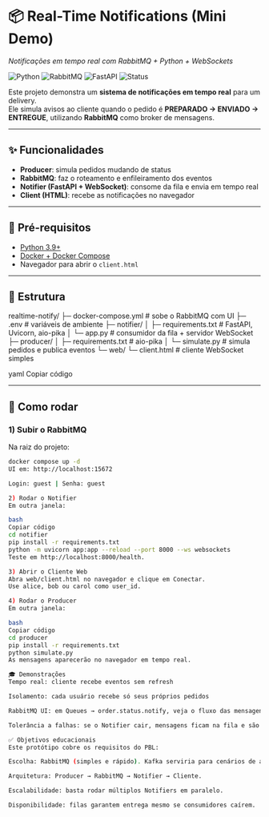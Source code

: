 # 📦 Real-Time Notifications (Mini Demo)  
_Notificações em tempo real com RabbitMQ + Python + WebSockets_

![Python](https://img.shields.io/badge/python-3.9%2B-blue)
![RabbitMQ](https://img.shields.io/badge/RabbitMQ-3.12-orange)
![FastAPI](https://img.shields.io/badge/FastAPI-0.115-green)
![Status](https://img.shields.io/badge/status-prototype-lightgrey)

Este projeto demonstra um **sistema de notificações em tempo real** para um delivery.  
Ele simula avisos ao cliente quando o pedido é **PREPARADO → ENVIADO → ENTREGUE**, utilizando **RabbitMQ** como broker de mensagens.

---

## ✨ Funcionalidades
- **Producer**: simula pedidos mudando de status  
- **RabbitMQ**: faz o roteamento e enfileiramento dos eventos  
- **Notifier (FastAPI + WebSocket)**: consome da fila e envia em tempo real  
- **Client (HTML)**: recebe as notificações no navegador  

---

## 🔧 Pré-requisitos
- [Python 3.9+](https://www.python.org/)  
- [Docker + Docker Compose](https://docs.docker.com/get-docker/)  
- Navegador para abrir o `client.html`

---

## 📂 Estrutura
realtime-notify/
├─ docker-compose.yml # sobe o RabbitMQ com UI
├─ .env # variáveis de ambiente
├─ notifier/
│ ├─ requirements.txt # FastAPI, Uvicorn, aio-pika
│ └─ app.py # consumidor da fila + servidor WebSocket
├─ producer/
│ ├─ requirements.txt # aio-pika
│ └─ simulate.py # simula pedidos e publica eventos
└─ web/
└─ client.html # cliente WebSocket simples

yaml
Copiar código

---

## 🚀 Como rodar

### 1) Subir o RabbitMQ
Na raiz do projeto:
```bash
docker compose up -d
UI em: http://localhost:15672

Login: guest | Senha: guest

2) Rodar o Notifier
Em outra janela:

bash
Copiar código
cd notifier
pip install -r requirements.txt
python -m uvicorn app:app --reload --port 8000 --ws websockets
Teste em http://localhost:8000/health.

3) Abrir o Cliente Web
Abra web/client.html no navegador e clique em Conectar.
Use alice, bob ou carol como user_id.

4) Rodar o Producer
Em outra janela:

bash
Copiar código
cd producer
pip install -r requirements.txt
python simulate.py
As mensagens aparecerão no navegador em tempo real.

🎓 Demonstrações
Tempo real: cliente recebe eventos sem refresh

Isolamento: cada usuário recebe só seus próprios pedidos

RabbitMQ UI: em Queues → order.status.notify, veja o fluxo das mensagens

Tolerância a falhas: se o Notifier cair, mensagens ficam na fila e são entregues quando ele volta

✅ Objetivos educacionais
Este protótipo cobre os requisitos do PBL:

Escolha: RabbitMQ (simples e rápido). Kafka serviria para cenários de alto volume/replay.

Arquitetura: Producer → RabbitMQ → Notifier → Cliente.

Escalabilidade: basta rodar múltiplos Notifiers em paralelo.

Disponibilidade: filas garantem entrega mesmo se consumidores caírem.